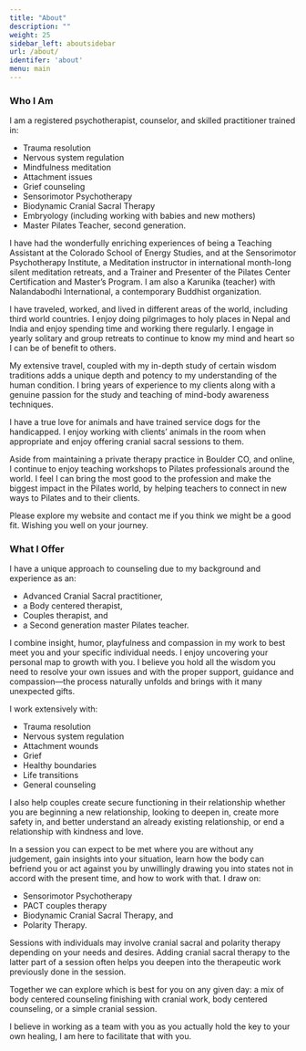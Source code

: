 ```yaml
---
title: "About"
description: ""
weight: 25
sidebar_left: aboutsidebar
url: /about/
identifer: 'about'
menu: main
---
```

### Who I Am

I am a registered psychotherapist, counselor, and skilled practitioner trained in:
- Trauma resolution
- Nervous system regulation
- Mindfulness meditation
- Attachment issues
- Grief counseling
- Sensorimotor Psychotherapy
- Biodynamic Cranial Sacral Therapy
- Embryology (including working with babies and new mothers)
- Master Pilates Teacher, second generation.

I have had the wonderfully enriching experiences of being a Teaching Assistant at the Colorado School of Energy Studies, and at the Sensorimotor Psychotherapy Institute, a Meditation instructor in international month-long silent meditation retreats, and a Trainer and Presenter of the Pilates Center Certification and Master’s Program. I am also a Karunika (teacher) with Nalandabodhi International, a contemporary Buddhist organization.

I have traveled, worked, and lived in different areas of the world, including third world countries. I enjoy doing pilgrimages to holy places in Nepal and India and enjoy spending time and working there regularly. I engage in yearly solitary and group retreats to continue to know my mind and heart so I can be of benefit to others.

My extensive travel, coupled with my in-depth study of certain wisdom traditions adds a unique depth and potency to my understanding of the human condition. I bring years of experience to my clients along with a genuine passion for the study and teaching of mind-body awareness techniques.

I have a true love for animals and have trained service dogs for the handicapped. I enjoy working with clients’ animals in the room when appropriate and enjoy offering cranial sacral sessions to them.

Aside from maintaining a private therapy practice in Boulder CO, and online, I continue to enjoy teaching workshops to Pilates professionals around the world. I feel I can bring the most good to the profession and make the biggest impact in the Pilates world, by helping teachers to connect in new ways to Pilates and to their clients.

Please explore my website and contact me if you think we might be a good fit. Wishing you well on your journey.

### What I Offer

I have a unique approach to counseling due to my background and experience as an:
- Advanced Cranial Sacral practitioner,
- a Body centered therapist,
- Couples therapist, and
- a Second generation master Pilates teacher.

I combine insight, humor, playfulness and compassion in my work to best meet you and your specific individual needs. I enjoy uncovering your personal map to growth with you. I believe you hold all the wisdom you need to resolve your own issues and with the proper support, guidance and compassion—the process naturally unfolds and brings with it many unexpected gifts.

I work extensively with:
- Trauma resolution
- Nervous system regulation
- Attachment wounds
- Grief
- Healthy boundaries
- Life transitions
- General counseling

I also help couples create secure functioning in their relationship whether you are beginning a new relationship, looking to deepen in, create more safety in, and better understand an already existing relationship, or end a relationship with kindness and love.

In a session you can expect to be met where you are without any judgement, gain insights into your situation, learn how the body can befriend you or act against you by unwillingly drawing you into states not in accord with the present time, and how to work with that. I draw on:
- Sensorimotor Psychotherapy
- PACT couples therapy
- Biodynamic Cranial Sacral Therapy, and
- Polarity Therapy.

Sessions with individuals may involve cranial sacral and polarity therapy depending on your needs and desires. Adding cranial sacral therapy to the latter part of a session often helps you deepen into the therapeutic work previously done in the session.

Together we can explore which is best for you on any given day: a mix of body centered counseling finishing with cranial work, body centered counseling, or a simple cranial session.

I believe in working as a team with you as you actually hold the key to your own healing, I am here to facilitate that with you.
